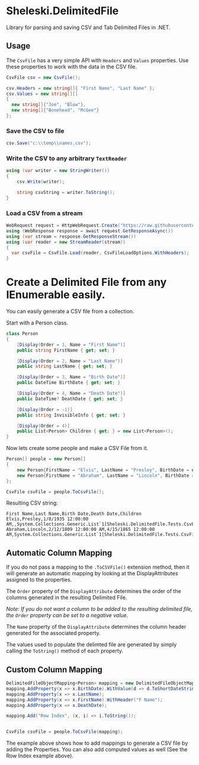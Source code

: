 # Sheleski.DelimitedFile
Library for parsing and saving CSV and Tab Delimited Files in .NET.

## Usage

The `CsvFile` has a very simple API with `Headers` and `Values` properties.  Use these properties to work with the data in the CSV file.

```C#
CsvFile csv = new CsvFile();

csv.Headers = new string[]{ "First Name", "Last Name" };
csv.Values = new string[][]
{
  new string[]{"Joe", "Blow"},
  new string[]{"Bonehead", "McGee"}
};
```

### Save the CSV to file

```C#
csv.Save("c:\\temp\\names.csv");
```

### Write the CSV to any arbitrary `TextReader`

```C#
using (var writer = new StringWriter())
{
    csv.Write(writer);

    string csvString = writer.ToString();
}
```

### Load a CSV from a  stream
```C#
WebRequest request = HttpWebRequest.Create("https://raw.githubusercontent.com/forxer/languages-list/master/src/Languages.csv");
using (WebResponse response = await request.GetResponseAsync())
using (var stream = response.GetResponseStream())
using (var reader = new StreamReader(stream))
{
  var csvFile = CsvFile.Load(reader, CsvFileLoadOptions.WithHeaders);
}
```

# Create a Delimited File from any IEnumerable easily.

You can easily generate a CSV file from a collection.

Start with a Person class.

```C#
class Person
{
    [Display(Order = 1, Name = "First Name")]
    public string FirstName { get; set; }

    [Display(Order = 2, Name = "Last Name")]
    public string LastName { get; set; }

    [Display(Order = 3, Name = "Birth Date")]
    public DateTime BirthDate { get; set; }

    [Display(Order = 4, Name = "Death Date")]
    public DateTime? DeathDate { get; set; }

    [Display(Order = -1)]
    public string InvisibleInfo { get; set; }

    [Display(Order = 4)]
    public List<Person> Children { get; } = new List<Person>();
}
```

Now lets create some people and make a CSV File from it.


```C#
Person[] people = new Person[]
{
    new Person{FirstName = "Elvis", LastName = "Presley", BirthDate = new DateTime(1935, 1, 8), DeathDate= null, InvisibleInfo = "Dead??"},
    new Person{FirstName = "Abraham", LastName = "Lincoln", BirthDate = new DateTime(1809, 2, 12), DeathDate = new DateTime(1865, 4, 15), InvisibleInfo = "Dead"},
};

CsvFile csvFile = people.ToCsvFile();

```

Resulting CSV string:
```CSV
First Name,Last Name,Birth Date,Death Date,Children
Elvis,Presley,1/8/1935 12:00:00 AM,,System.Collections.Generic.List`1[Sheleski.DelimitedFile.Tests.CsvFile_EnumerableExtensions+Person]
Abraham,Lincoln,2/12/1809 12:00:00 AM,4/15/1865 12:00:00 AM,System.Collections.Generic.List`1[Sheleski.DelimitedFile.Tests.CsvFile_EnumerableExtensions+Person]
```

## Automatic Column Mapping

If you do not pass a mapping to the `.ToCSVFile()` extension method, then it will generate an automatic mapping by looking at the DisplayAttributes assigned to the properties.

The `Order` property of the `DisplayAttribute` determines the order of the columns generated in the resulting Delimited File.

*Note:  If you do not want a column to be added to the resulting delimited file, the `Order` property can be set to a negative value.*

The `Name` property of the `DisplayAttribute` determines the column header generated for the associated property.

The values used to populate the delimted file are generated by simply calling the `ToString()` method of each property.

## Custom Column Mapping

```C#
DelimitedFileObjectMapping<Person> mapping = new DelimitedFileObjectMapping<Person>();
mapping.AddProperty(x => x.BirthDate).WithValue(d => d.ToShortDateString()).WithHeader("B-Day");
mapping.AddProperty(x => x.LastName);
mapping.AddProperty(x => x.FirstName).WithHeader("F Name");
mapping.AddProperty(x => x.DeathDate);

mapping.Add("Row Index", (x, i) => i.ToString());


CsvFile csvFile = people.ToCsvFile(mapping);
```

The example above shows how to add mappings to generate a CSV file by adding the Properties.  You can also add computed values as well (See the Row Index example above).